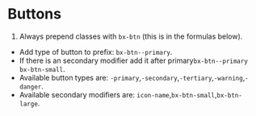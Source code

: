 # Buttons

1. Always prepend classes with `bx-btn` (this is <prepend> in the formulas below).
* Add type of button to prefix: `bx-btn--primary`.
* If there is an secondary modifier add it after primary`bx-btn--primary bx-btn-small`.
* Available button types are: `-primary`,`-secondary`,`-tertiary`,`-warning`,`-danger`.
* Available secondary modifiers are: `icon-name`,`bx-btn-small`,`bx-btn-large`.